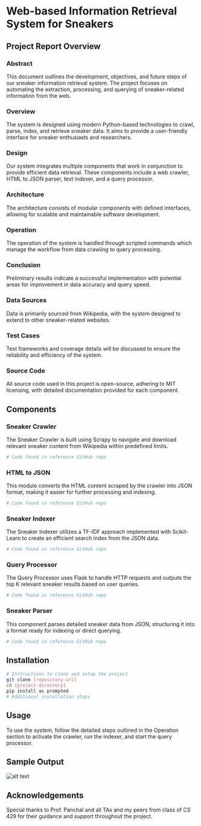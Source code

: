# Web-based Information Retrieval System for Sneakers

## Project Report Overview

### Abstract
This document outlines the development, objectives, and future steps of our sneaker information retrieval system. The project focuses on automating the extraction, processing, and querying of sneaker-related information from the web.

### Overview
The system is designed using modern Python-based technologies to crawl, parse, index, and retrieve sneaker data. It aims to provide a user-friendly interface for sneaker enthusiasts and researchers.

### Design
Our system integrates multiple components that work in conjunction to provide efficient data retrieval. These components include a web crawler, HTML to JSON parser, text indexer, and a query processor.

### Architecture
The architecture consists of modular components with defined interfaces, allowing for scalable and maintainable software development.

### Operation
The operation of the system is handled through scripted commands which manage the workflow from data crawling to query processing.

### Conclusion
Preliminary results indicate a successful implementation with potential areas for improvement in data accuracy and query speed.

### Data Sources
Data is primarily sourced from Wikipedia, with the system designed to extend to other sneaker-related websites.

### Test Cases
Test frameworks and coverage details will be discussed to ensure the reliability and efficiency of the system.

### Source Code
All source code used in this project is open-source, adhering to MIT licensing, with detailed documentation provided for each component.

## Components

### Sneaker Crawler

The Sneaker Crawler is built using Scrapy to navigate and download relevant sneaker content from Wikipedia within predefined limits.

```python
# Code found in reference GitHub repo
```

### HTML to JSON

This module converts the HTML content scraped by the crawler into JSON format, making it easier for further processing and indexing.

```python
# Code found in reference GitHub repo
```

### Sneaker Indexer

The Sneaker Indexer utilizes a TF-IDF approach implemented with Scikit-Learn to create an efficient search index from the JSON data.

```python
# Code found in reference GitHub repo
```

### Query Processor

The Query Processor uses Flask to handle HTTP requests and outputs the top K relevant sneaker results based on user queries.

```python
# Code found in reference GitHub repo
```

### Sneaker Parser

This component parses detailed sneaker data from JSON, structuring it into a format ready for indexing or direct querying.

```python
# Code found in reference GitHub repo
```

## Installation

```bash
# Instructions to clone and setup the project
git clone [repository-url]
cd [project-directory]
pip install as prompted
# Additional installation steps
```

## Usage

To use the system, follow the detailed steps outlined in the Operation section to activate the crawler, run the indexer, and start the query processor.

## Sample Output

![alt text](image.png)


## Acknowledgements

Special thanks to Prof. Panchal and all TAs and my peers from class of CS 429 for their guidance and support throughout the project.



